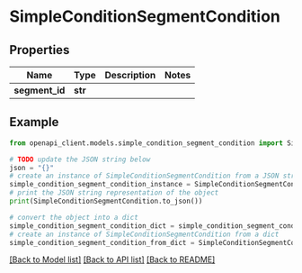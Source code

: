# SimpleConditionSegmentCondition


## Properties

Name | Type | Description | Notes
------------ | ------------- | ------------- | -------------
**segment_id** | **str** |  | 

## Example

```python
from openapi_client.models.simple_condition_segment_condition import SimpleConditionSegmentCondition

# TODO update the JSON string below
json = "{}"
# create an instance of SimpleConditionSegmentCondition from a JSON string
simple_condition_segment_condition_instance = SimpleConditionSegmentCondition.from_json(json)
# print the JSON string representation of the object
print(SimpleConditionSegmentCondition.to_json())

# convert the object into a dict
simple_condition_segment_condition_dict = simple_condition_segment_condition_instance.to_dict()
# create an instance of SimpleConditionSegmentCondition from a dict
simple_condition_segment_condition_from_dict = SimpleConditionSegmentCondition.from_dict(simple_condition_segment_condition_dict)
```
[[Back to Model list]](../README.md#documentation-for-models) [[Back to API list]](../README.md#documentation-for-api-endpoints) [[Back to README]](../README.md)


